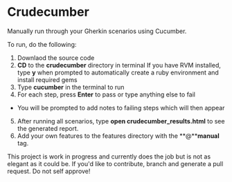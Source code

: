 # Crudecumber

Manually run through your Gherkin scenarios using Cucumber.

To run, do the following:

1. Downlaod the source code
2. **CD** to the **crudecumber** directory in terminal
If you have RVM installed, type **y** when prompted to automatically create a ruby environment and install required gems
3. Type **cucumber** in the terminal to run
4. For each step, press **Enter** to pass or type anything else to fail
  * You will be prompted to add notes to failing steps which will then appear
5. After running all scenarios, type **open crudecumber_results.html** to see the generated report.
6. Add your own features to the features directory with the **@****manual** tag.

This project is work in progress and currently does the job but is not as elegant as it could be. If you'd like to contribute, branch and generate a pull request. Do not self approve!
